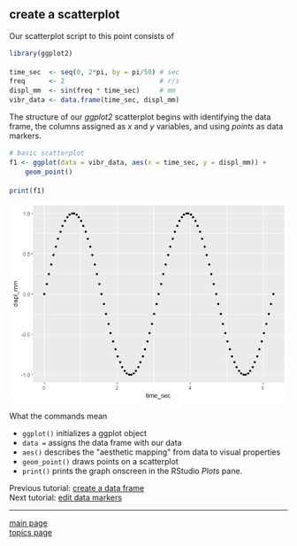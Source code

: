 
create a scatterplot
--------------------

Our scatterplot script to this point consists of

``` r
library(ggplot2)

time_sec  <- seq(0, 2*pi, by = pi/50) # sec
freq      <- 2                        # r/s
displ_mm  <- sin(freq * time_sec)     # mm
vibr_data <- data.frame(time_sec, displ_mm)
```

The structure of our *ggplot2* scatterplot begins with identifying the data frame, the columns assigned as *x* and *y* variables, and using *points* as data markers.

``` r
# basic scatterplot
f1 <- ggplot(data = vibr_data, aes(x = time_sec, y = displ_mm)) +
    geom_point()

print(f1)
```

![](tut-0304_create-scatterplot_files/figure-markdown_github-ascii_identifiers/unnamed-chunk-3-1.png)

What the commands mean

-   `ggplot()` initializes a ggplot object
-   `data =` assigns the data frame with our data
-   `aes()` describes the "aesthetic mapping" from data to visual properties
-   `geom_point()` draws points on a scatterplot
-   `print()` prints the graph onscreen in the RStudio *Plots* pane.

Previous tutorial: [create a data frame](tut-0303_create-data-frame.md)<br> Next tutorial: [edit data markers](tut-0305_edit-data-markers.md)

------------------------------------------------------------------------

[main page](../README.md)<br> [topics page](README-by-topic.md)
